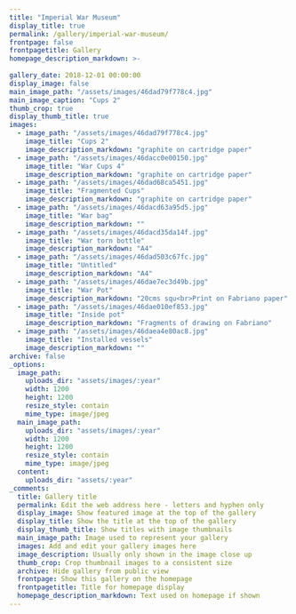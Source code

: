 ```yaml
---
title: "Imperial War Museum"
display_title: true
permalink: /gallery/imperial-war-museum/
frontpage: false
frontpagetitle: Gallery
homepage_description_markdown: >-
  
gallery_date: 2018-12-01 00:00:00
display_image: false
main_image_path: "/assets/images/46dad79f778c4.jpg"
main_image_caption: "Cups 2"
thumb_crop: true
display_thumb_title: true
images:
  - image_path: "/assets/images/46dad79f778c4.jpg"
    image_title: "Cups 2"
    image_description_markdown: "graphite on cartridge paper"
  - image_path: "/assets/images/46dacc0e00150.jpg"
    image_title: "War Cups 4"
    image_description_markdown: "graphite on cartridge paper"
  - image_path: "/assets/images/46dad68ca5451.jpg"
    image_title: "Fragmented Cups"
    image_description_markdown: "graphite on cartridge paper"
  - image_path: "/assets/images/46dacd63a95d5.jpg"
    image_title: "War bag"
    image_description_markdown: ""
  - image_path: "/assets/images/46dacd35da14f.jpg"
    image_title: "War torn bottle"
    image_description_markdown: "A4"
  - image_path: "/assets/images/46dad503c67fc.jpg"
    image_title: "Untitled"
    image_description_markdown: "A4"
  - image_path: "/assets/images/46dae7ec3d49b.jpg"
    image_title: "War Pot"
    image_description_markdown: "20cms squ<br>Print on Fabriano paper"
  - image_path: "/assets/images/46dae010ef853.jpg"
    image_title: "Inside pot"
    image_description_markdown: "Fragments of drawing on Fabriano"
  - image_path: "/assets/images/46daea4e80ac8.jpg"
    image_title: "Installed vessels"
    image_description_markdown: ""
archive: false
_options:
  image_path:
    uploads_dir: "assets/images/:year"
    width: 1200
    height: 1200
    resize_style: contain
    mime_type: image/jpeg
  main_image_path:
    uploads_dir: "assets/images/:year"
    width: 1200
    height: 1200
    resize_style: contain
    mime_type: image/jpeg
  content:
    uploads_dir: "assets/:year"
_comments:
  title: Gallery title
  permalink: Edit the web address here - letters and hyphen only
  display_image: Show featured image at the top of the gallery
  display_title: Show the title at the top of the gallery
  display_thumb_title: Show titles with image thumbnails 
  main_image_path: Image used to represent your gallery
  images: Add and edit your gallery images here
  image_description: Usually only shown in the image close up
  thumb_crop: Crop thumbnail images to a consistent size
  archive: Hide gallery from public view
  frontpage: Show this gallery on the homepage
  frontpagetitle: Title for homepage display
  homepage_description_markdown: Text used on homepage if shown
---
```


